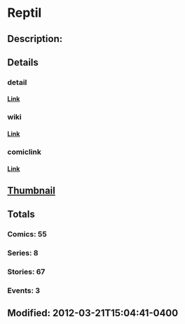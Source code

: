 # Reptil
## Description: 
## Details
### detail
#### [Link](http://marvel.com/characters/1910/reptil?utm_campaign=apiRef&utm_source=225578a89fc76f3d20fbffda5d17a88d)
### wiki
#### [Link](http://marvel.com/universe/Reptil_(Humberto_Lopez)?utm_campaign=apiRef&utm_source=225578a89fc76f3d20fbffda5d17a88d)
### comiclink
#### [Link](http://marvel.com/comics/characters/1011376/reptil?utm_campaign=apiRef&utm_source=225578a89fc76f3d20fbffda5d17a88d)
## [Thumbnail](http://i.annihil.us/u/prod/marvel/i/mg/c/00/4ce5a6ff4202c.jpg)
## Totals
### Comics: 55
### Series: 8
### Stories: 67
### Events: 3
## Modified: 2012-03-21T15:04:41-0400